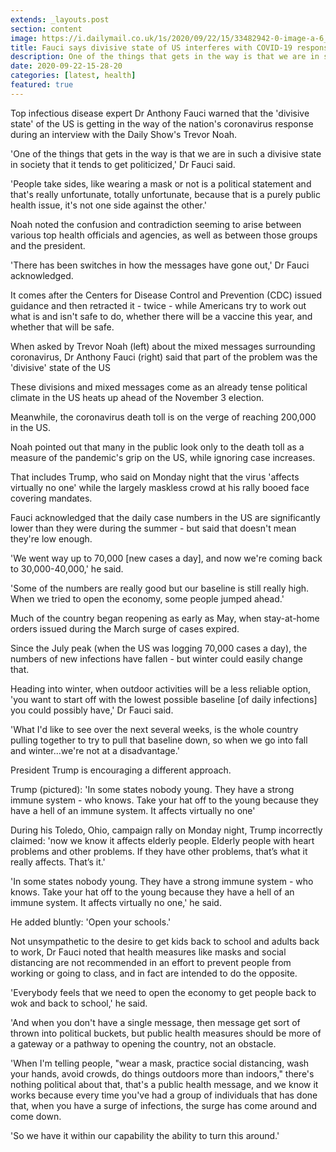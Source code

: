 ```yaml
---
extends: _layouts.post
section: content
image: https://i.dailymail.co.uk/1s/2020/09/22/15/33482942-0-image-a-6_1600784336290.jpg 
title: Fauci says divisive state of US interferes with COVID-19 response 
description: One of the things that gets in the way is that we are in such a divisive state in society that it tends to get politicized, Dr Fauci said when asked about mixed messages on The Daily Show on Monday night. 
date: 2020-09-22-15-28-20 
categories: [latest, health] 
featured: true 
--- 
```

Top infectious disease expert Dr Anthony Fauci warned that the 'divisive state' of the US is getting in the way of the nation's coronavirus response during an interview with the Daily Show's Trevor Noah. 

'One of the things that gets in the way is that we are in such a divisive state in society that it tends to get politicized,' Dr Fauci said. 

'People take sides, like wearing a mask or not is a political statement and that's really unfortunate, totally unfortunate, because that is a purely public health issue, it's not one side against the other.' 

Noah noted the confusion and contradiction seeming to arise between various top health officials and agencies, as well as between those groups and the president. 

'There has been switches in how the messages have gone out,' Dr Fauci acknowledged. 

It comes after the Centers for Disease Control and Prevention (CDC) issued guidance and then retracted it - twice - while Americans try to work out what is and isn't safe to do, whether there will be a vaccine this year, and whether that will be safe.

When asked by Trevor Noah (left) about the mixed messages surrounding coronavirus, Dr Anthony Fauci (right) said that part of the problem was the 'divisive' state of the US 

These divisions and mixed messages come as an already tense political climate in the US heats up ahead of the November 3 election. 

Meanwhile, the coronavirus death toll is on the verge of reaching 200,000 in the US. 

Noah pointed out that many in the public look only to the death toll as a measure of the pandemic's grip on the US, while ignoring case increases. 

That includes Trump, who said on Monday night that the virus 'affects virtually no one' while the largely maskless crowd at his rally booed face covering mandates. 

Fauci acknowledged that the daily case numbers in the US are significantly lower than they were during the summer - but said that doesn't mean they're low enough. 

'We went way up to 70,000 [new cases a day], and now we're coming back to 30,000-40,000,' he said. 

'Some of the numbers are really good but our baseline is still really high. When we tried to open the economy, some people jumped ahead.' 

Much of the country began reopening as early as May, when stay-at-home orders issued during the March surge of cases expired. 

Since the July peak (when the US was logging 70,000 cases a day), the numbers of new infections have fallen - but winter could easily change that. 

Heading into winter, when outdoor activities will be a less reliable option, 'you want to start off with the lowest possible baseline [of daily infections] you could possibly have,' Dr Fauci said. 

'What I'd like to see over the next several weeks, is the whole country pulling together to try to pull that baseline down, so when we go into fall and winter...we're not at a disadvantage.' 

President Trump is encouraging a different approach. 

Trump (pictured): 'In some states nobody young. They have a strong immune system - who knows. Take your hat off to the young because they have a hell of an immune system. It affects virtually no one'

During his Toledo, Ohio, campaign rally on Monday night, Trump incorrectly claimed: 'now we know it affects elderly people. Elderly people with heart problems and other problems. If they have other problems, that’s what it really affects. That’s it.'

'In some states nobody young. They have a strong immune system - who knows. Take your hat off to the young because they have a hell of an immune system. It affects virtually no one,' he said. 

He added bluntly: 'Open your schools.'

Not unsympathetic to the desire to get kids back to school and adults back to work, Dr Fauci noted that health measures like masks and social distancing are not recommended in an effort to prevent people from working or going to class, and in fact are intended to do the opposite. 

'Everybody feels that we need to open the economy to get people back to wok and back to school,' he said. 

'And when you don't have a single message, then message get sort of thrown into political buckets, but public health measures should be more of a gateway or a pathway to opening the country, not an obstacle. 

'When I'm telling people, "wear a mask, practice social distancing, wash your hands, avoid crowds, do things outdoors more than indoors," there's nothing political about that, that's a public health message, and we know it works because every time you've had a group of individuals that has done that, when you have a surge of infections, the surge has come around and come down. 

'So we have it within our capability the ability to turn this around.'  

